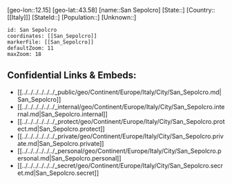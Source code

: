 ﻿---
location: [43.58,12.15]
mapzoom: [7,12] 
mapmarker: city 
type: City
tags:
- geo/City


SpocWebEntityId: 33923
isDeleted: false
confidential: public

---
[geo-lon::12.15]
[geo-lat::43.58]
[name::San Sepolcro]
[State::]
[Country::[[Italy]]]
[StateId::]
[Population::]
[Unknown::]


```leaflet
id: San Sepolcro
coordinates: [[San_Sepolcro]]
markerFile: [[San_Sepolcro]]
defaultZoom: 11 
maxZoom: 18
```


## Confidential Links & Embeds: 
- [[../../../../../../_public/geo/Continent/Europe/Italy/City/San_Sepolcro.md|San_Sepolcro]] 
- [[../../../../../../_internal/geo/Continent/Europe/Italy/City/San_Sepolcro.internal.md|San_Sepolcro.internal]] 
- [[../../../../../../_protect/geo/Continent/Europe/Italy/City/San_Sepolcro.protect.md|San_Sepolcro.protect]] 
- [[../../../../../../_private/geo/Continent/Europe/Italy/City/San_Sepolcro.private.md|San_Sepolcro.private]] 
- [[../../../../../../_personal/geo/Continent/Europe/Italy/City/San_Sepolcro.personal.md|San_Sepolcro.personal]] 
- [[../../../../../../_secret/geo/Continent/Europe/Italy/City/San_Sepolcro.secret.md|San_Sepolcro.secret]] 
